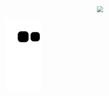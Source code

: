 <div align='center'>
   <img src="https://capsule-render.vercel.app/api?type=waving&color=gradient&height=330&&section=header&text=SangJin&fontSize=70&animation=twinkling" />
</div>

![snake svg](https://github.com/skmn3/skmn3/blob/output/svg/github-contribution-grid-snake.svg)
